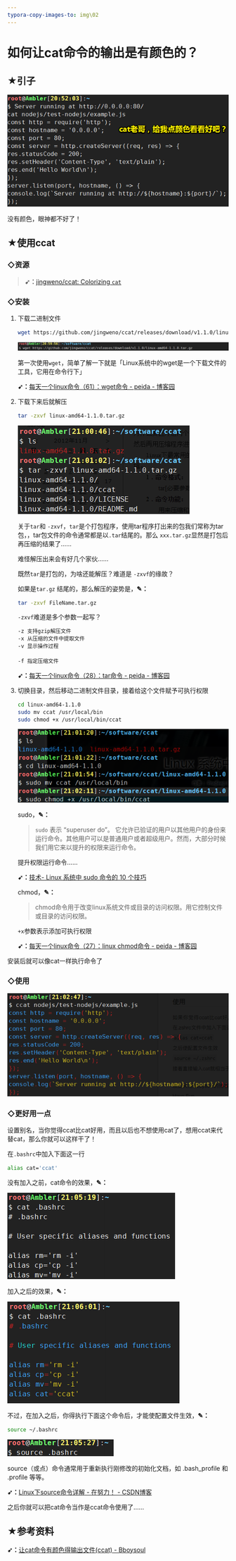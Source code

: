 ```yaml
---
typora-copy-images-to: img\02
---
```


# 如何让cat命令的输出是有颜色的？

## ★引子

![1544015640545](img/02/1544015640545.png)

没有颜色，眼神都不好了！

## ★使用ccat

### ◇资源

> **➹：**[jingweno/ccat: Colorizing `cat`](https://github.com/jingweno/ccat)

### ◇安装

1. 下载二进制文件

   ```bash
   wget https://github.com/jingweno/ccat/releases/download/v1.1.0/linux-amd64-1.1.0.tar.gz
   ```

   ![1544016104591](img/02/1544016104591.png)

   第一次使用`wget`，简单了解一下就是「Linux系统中的wget是一个下载文件的工具，它用在命令行下」

   **➹：**[每天一个linux命令（61）：wget命令 - peida - 博客园](http://www.cnblogs.com/peida/archive/2013/03/18/2965369.html)

2. 下载下来后就解压

   ```bash
   tar -zxvf linux-amd64-1.1.0.tar.gz
   ```

   ![1544016399344](img/02/1544016399344.png)

   关于`tar`和 `-zxvf`，`tar`是个打包程序，使用tar程序打出来的包我们常称为tar包，，tar包文件的命令通常都是以`.tar`结尾的。那么 `xxx.tar.gz`显然是打包后再压缩的结果了……

   难怪解压出来会有好几个家伙……

   既然`tar`是打包的，为啥还能解压？难道是 `-zxvf`的缘故？

   如果是`tar.gz` 结尾的，那么解压的姿势是，**✎：**

   ```bash
   tar -zxvf FileName.tar.gz
   ```

   `-zxvf`难道是多个参数一起写？

   ```bash
   -z 支持gzip解压文件
   -x 从压缩的文件中提取文件
   -v 显示操作过程
   
   -f 指定压缩文件
   ```

   **➹：**[每天一个linux命令（28）：tar命令 - peida - 博客园](http://www.cnblogs.com/peida/archive/2012/11/30/2795656.html)

3. 切换目录，然后移动二进制文件目录，接着给这个文件赋予可执行权限

   ```bash
   cd linux-amd64-1.1.0
   sudo mv ccat /usr/local/bin
   sudo chmod +x /usr/local/bin/ccat
   ```

   ![1544017683664](img/02/1544017683664.png)

   sudo，**✎：**

   > `sudo` 表示 “superuser do”。 它允许已验证的用户以其他用户的身份来运行命令。其他用户可以是普通用户或者超级用户。然而，大部分时候我们用它来以提升的权限来运行命令。

   提升权限运行命令……

   **➹：**[技术- Linux 系统中 sudo 命令的 10 个技巧](https://linux.cn/article-9559-1.html)

   chmod，**✎：**

   > chmod命令用于改变linux系统文件或目录的访问权限。用它控制文件或目录的访问权限。

   `+x`参数表示添加可执行权限

   **➹：**[每天一个linux命令（27）：linux chmod命令 - peida - 博客园](http://www.cnblogs.com/peida/archive/2012/11/29/2794010.html)

安装后就可以像cat一样执行命令了

### ◇使用

![1544018254438](img/02/1544018254438.png)

### ◇更好用一点

设置别名，当你觉得ccat比cat好用，而且以后也不想使用cat了，想用ccat来代替cat，那么你就可以这样干了！

在`.bashrc`中加入下面这一行

```bash
alias cat='ccat'
```

没有加入之前，cat命令的效果，**✎：**

![1544018517273](img/02/1544018517273.png)

加入之后的效果，**✎：**

![1544018555862](img/02/1544018555862.png)

不过，在加入之后，你得执行下面这个命令后，才能使配置文件生效，**✎：**

```bash
source ~/.bashrc
```

![1544019013835](img/02/1544019013835.png)

source（或点）命令通常用于重新执行刚修改的初始化文档，如 .bash_profile 和 .profile 等等。

**➹：**[Linux下source命令详解 - 在努力！ - CSDN博客](https://blog.csdn.net/violet_echo_0908/article/details/52056071)

之后你就可以把cat命令当作是ccat命令使用了……

## ★参考资料

**➹：**[让cat命令有颜色得输出文件(ccat) - Bboysoul](https://www.bboysoul.com/2018/01/23/%E8%AE%A9cat%E5%91%BD%E4%BB%A4%E6%9C%89%E9%A2%9C%E8%89%B2%E5%BE%97%E8%BE%93%E5%87%BA%E6%96%87%E4%BB%B6%28ccat%29/)

